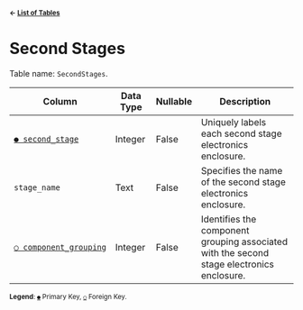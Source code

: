 <sup>**← [List of Tables](../../README.md/#metadatabase-schema)**</sup>

# Second Stages

Table name: `SecondStages`.

| Column                                                   | Data Type | Nullable | Description                                                                               |
| -------------------------------------------------------- | --------- | -------- | ----------------------------------------------------------------------------------------- |
| [`● second_stage`](second_stages.md)                     | Integer   | False    | Uniquely labels each second stage electronics enclosure.                                  |
| `stage_name`                                             | Text      | False    | Specifies the name of the second stage electronics enclosure.                             |
| [`○ component_grouping`](component_groupings.md)         | Integer   | False    | Identifies the component grouping associated with the second stage electronics enclosure. |

<sup>**Legend**: [`●`](second_stages.md) Primary Key, [`○`](second_stages.md) Foreign Key.</sup>
